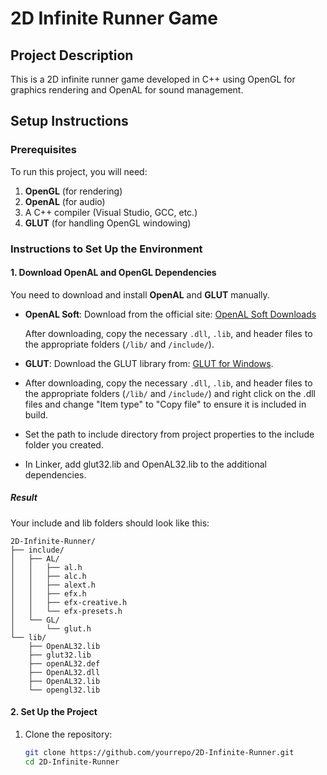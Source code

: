 ﻿# 2D Infinite Runner Game

## Project Description
This is a 2D infinite runner game developed in C++ using OpenGL for graphics rendering and OpenAL for sound management.

## Setup Instructions

### Prerequisites
To run this project, you will need:
1. **OpenGL** (for rendering)
2. **OpenAL** (for audio)
3. A C++ compiler (Visual Studio, GCC, etc.)
4. **GLUT** (for handling OpenGL windowing)

### Instructions to Set Up the Environment

#### 1. Download OpenAL and OpenGL Dependencies
You need to download and install **OpenAL** and **GLUT** manually.

- **OpenAL Soft**: 
  Download from the official site: [OpenAL Soft Downloads](https://openal-soft.org/#download)

  After downloading, copy the necessary `.dll`, `.lib`, and header files to the appropriate folders (`/lib/` and `/include/`).

- **GLUT**: 
  Download the GLUT library from: [GLUT for Windows](https://www.opengl.org/resources/libraries/glut/).

- After downloading, copy the necessary `.dll`, `.lib`, and header files to the appropriate folders (`/lib/` and `/include/`) and right click on the .dll files and change "Item type" to "Copy file" to ensure it is included in build.
- Set the path to include directory from project properties to the include folder you created.
- In Linker, add glut32.lib and OpenAL32.lib to the additional dependencies.

##### Result
Your include and lib folders should look like this:
```
2D-Infinite-Runner/
├── include/
│   ├── AL/
│   │   ├── al.h
│   │   ├── alc.h
│   │   ├── alext.h
│   │   ├── efx.h
│   │   ├── efx-creative.h
│	│   └── efx-presets.h
│   └── GL/
│       └── glut.h
└── lib/
	├── OpenAL32.lib
	├── glut32.lib
	├── openAL32.def
	├── OpenAL32.dll
	├── OpenAL32.lib
	└── opengl32.lib
```

#### 2. Set Up the Project

1. Clone the repository:
   ```bash
   git clone https://github.com/yourrepo/2D-Infinite-Runner.git
   cd 2D-Infinite-Runner
